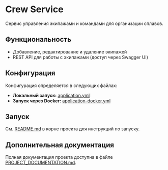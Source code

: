 # Crew Service

Сервис управления экипажами и командами для организации сплавов.

## Функциональность

- Добавление, редактирование и удаление экипажей
- REST API для работы с экипажами (доступ через Swagger UI)

## Конфигурация

Конфигурация определяется в следующих файлах:
- **Локальный запуск:** [application.yml](src/main/resources/application.yml)
- **Запуск через Docker:** [application-docker.yml](src/main/resources/application-docker.yml)

## Запуск

См. [README.md](../../README.md) в корне проекта для инструкций по запуску.

## Дополнительная документация

Полная документация проекта доступна в файле [PROJECT_DOCUMENTATION.md](../PROJECT_DOCUMENTATION.md). 